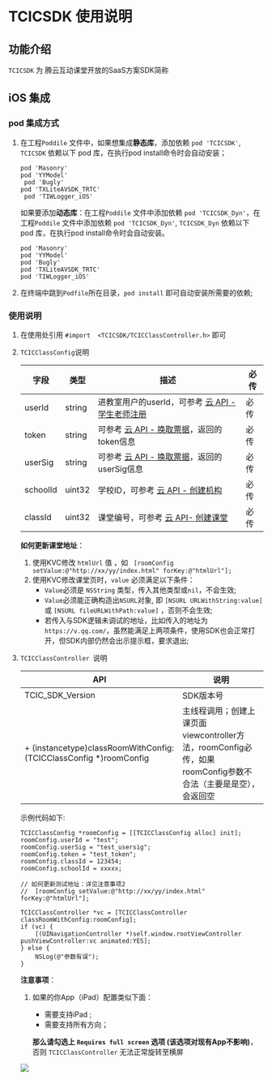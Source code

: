 # TCICSDK 使用说明

## 功能介绍

`TCICSDK` 为 腾云互动课堂开放的SaaS方案SDK简称

## iOS 集成

### pod 集成方式


1. 在工程`Poddile` 文件中，如果想集成**静态库**，添加依赖 `pod 'TCICSDK'`, `TCICSDK` 依赖以下 pod 库，在执行pod install命令时会自动安装；

	```
	pod 'Masonry'
	pod 'YYModel'
     pod 'Bugly'
	pod 'TXLiteAVSDK_TRTC'
     pod 'TIWLogger_iOS'
	```
    
    如果要添加**动态库**：在工程`Poddile` 文件中添加依赖 `pod 'TCICSDK_Dyn'`，在工程`Poddile` 文件中添加依赖     `pod 'TCICSDK_Dyn'`, `TCICSDK_Dyn` 依赖以下 pod 库，在执行pod install命令时会自动安装。

    ```
    pod 'Masonry'
    pod 'YYModel'
    pod 'Bugly'
    pod 'TXLiteAVSDK_TRTC'
    pod 'TIWLogger_iOS'
    ```

2.  在终端中跳到`Podfile`所在目录，`pod install` 即可自动安装所需要的依赖;


### 使用说明

1. 在使用处引用 `#import  <TCICSDK/TCICClassController.h>` 即可

2. `TCICClassConfig`说明 

	| 字段 | 类型 | 描述 | 必传 | 
	| ---- | ---- | ---- | ---- |
	| userId |  string |  进教室用户的userId，可参考 [云 API - 学生老师注册](https://classroom-docs.qcloudtrtc.com/#/business/Class?id=3%e5%ad%a6%e7%94%9f%e8%80%81%e5%b8%88%e6%b3%a8%e5%86%8c) | 必传 |
	| token | string | 可参考 [云 API - 换取票据](https://classroom-docs.qcloudtrtc.com/#/business/Class?id=4-%e6%8d%a2%e5%8f%96%e7%a5%a8%e6%8d%ae)，返回的token信息 | 必传 |
	| userSig | string | 可参考 [云 API - 换取票据](https://classroom-docs.qcloudtrtc.com/#/business/Class?id=4-%e6%8d%a2%e5%8f%96%e7%a5%a8%e6%8d%ae)，返回的userSig信息 | 必传 |
	| schoolId | uint32 | 学校ID，可参考 [云 API - 创建机构](https://classroom-docs.qcloudtrtc.com/#/business/Class?id=1%e5%88%9b%e5%bb%ba%e6%9c%ba%e6%9e%84) | 必传 |
	| classId | uint32 | 课堂编号，可参考 [云 API- 创建课堂](https://classroom-docs.qcloudtrtc.com/#/business/Class?id=12-%e5%88%9b%e5%bb%ba%e8%af%be%e5%a0%82)| 必传 | 
	
	**如何更新课堂地址**：
	1. 使用KVC修改 `htmlUrl` 值 ，如  ` [roomConfig setValue:@"http://xx/yy/index.html" forKey:@"htmlUrl"];`
	2. 使用KVC修改课堂页时，`value` 必须满足以下条件：
		*  `Value`必须是 	`NSString` 类型，传入其他类型或`nil`，不会生效;
		*  `Value`必须能正确构造出`NSURL`对象, 即 `[NSURL URLWithString:value]` 或 `[NSURL fileURLWithPath:value]`  ，否则不会生效;
		*  若传入与SDK逻辑未调试的地址，比如传入的地址为 `https://v.qq.com/`，虽然能满足上两项条件，使用SDK也会正常打开，但SDK内部仍然会出示提示框，要求退出;

2. `TCICClassController `说明

	| API | 说明 | 
	| --- | ---- | 
	| TCIC_SDK_Version | SDK版本号 | 
	|  + (instancetype)classRoomWithConfig:(TCICClassConfig *)roomConfig | 主线程调用；创建上课页面viewcontroller方法，roomConfig必传，如果roomConfig参数不合法（主要是是空），会返回空 |
	

	示例代码如下:
	
	```
	TCICClassConfig *roomConfig = [[TCICClassConfig alloc] init];
	roomConfig.userId = "test";
	roomConfig.userSig = "test_usersig";
	roomConfig.token = "test_token";
	roomConfig.classId = 123454;
	roomConfig.schoolId = xxxxx;
	
	// 如何更新测试地址：详见注意事项2
	// 	[roomConfig setValue:@"http://xx/yy/index.html" forKey:@"htmlUrl"];
	           
	TCICClassController *vc = [TCICClassController classRoomWithConfig:roomConfig];
	if (vc) {
		[(UINavigationController *)self.window.rootViewController pushViewController:vc animated:YES];
	} else {
		NSLog(@"参数有误");
	}    
	```
	
	
    


	**注意事项**：
	1. 如果的你App（iPad）配置类似下面：
		* 需要支持iPad ;
		* 需要支持所有方向；
		
		**那么请勾选上 `Requires full screen` 选项 (该选项对现有App不影响)**，否则 ` TCICClassController ` 无法正常旋转至横屏
	
	![](https://main.qcloudimg.com/raw/26926026e4a4ed5d565ede21258a47ab.png)
	

    		
    		
	
	


